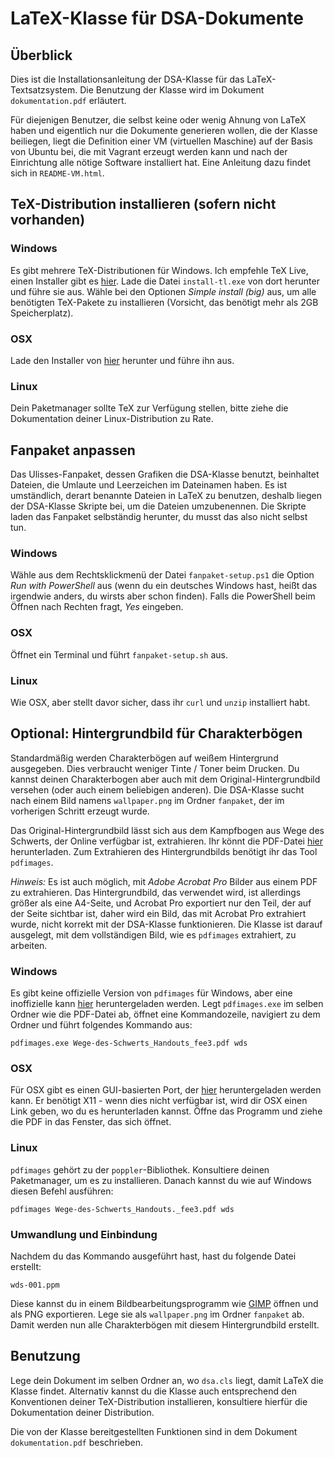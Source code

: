 # LaTeX-Klasse für DSA-Dokumente

## Überblick

Dies ist die Installationsanleitung der DSA-Klasse für das LaTeX-Textsatzsystem.
Die Benutzung der Klasse wird im Dokument `dokumentation.pdf` erläutert.

Für diejenigen Benutzer, die selbst keine oder wenig Ahnung von LaTeX haben und
eigentlich nur die Dokumente generieren wollen, die der Klasse beiliegen, liegt
die Definition einer VM (virtuellen Maschine) auf der Basis von Ubuntu bei, die
mit Vagrant erzeugt werden kann und nach der Einrichtung alle nötige Software
installiert hat. Eine Anleitung dazu findet sich in `README-VM.html`.

## TeX-Distribution installieren (sofern nicht vorhanden)

### Windows

Es gibt mehrere TeX-Distributionen für Windows. Ich empfehle TeX Live, einen
Installer gibt es [hier][1]. Lade die Datei `install-tl.exe` von dort herunter
und führe sie aus. Wähle bei den Optionen *Simple install (big)* aus, um alle
benötigten TeX-Pakete zu installieren (Vorsicht, das benötigt mehr als 2GB 
Speicherplatz).

### OSX

Lade den Installer von [hier][2] herunter und führe ihn aus.

### Linux

Dein Paketmanager sollte TeX zur Verfügung stellen, bitte ziehe die
Dokumentation deiner Linux-Distribution zu Rate.

## Fanpaket anpassen

Das Ulisses-Fanpaket, dessen Grafiken die DSA-Klasse benutzt, beinhaltet
Dateien, die Umlaute und Leerzeichen im Dateinamen haben. Es ist umständlich,
derart benannte Dateien in LaTeX zu benutzen, deshalb liegen der DSA-Klasse
Skripte bei, um die Dateien umzubenennen. Die Skripte laden das Fanpaket
selbständig herunter, du musst das also nicht selbst tun.

### Windows

Wähle aus dem Rechtsklickmenü der Datei `fanpaket-setup.ps1` die Option
*Run with PowerShell* aus (wenn du ein deutsches Windows hast, heißt das
irgendwie anders, du wirsts aber schon finden). Falls die PowerShell beim
Öffnen nach Rechten fragt, *Yes* eingeben.

### OSX

Öffnet ein Terminal und führt `fanpaket-setup.sh` aus.

### Linux

Wie OSX, aber stellt davor sicher, dass ihr `curl` und `unzip` installiert
habt.

## Optional: Hintergrundbild für Charakterbögen

Standardmäßig werden Charakterbögen auf weißem Hintergrund ausgegeben. Dies
verbraucht weniger Tinte / Toner beim Drucken. Du kannst deinen Charakterbogen
aber auch mit dem Original-Hintergrundbild versehen (oder auch einem beliebigen
anderen). Die DSA-Klasse sucht nach einem Bild namens `wallpaper.png` im Ordner
`fanpaket`, der im vorherigen Schritt erzeugt wurde.

Das Original-Hintergrundbild lässt sich aus dem Kampfbogen aus Wege des Schwerts,
der Online verfügbar ist, extrahieren. Ihr könnt die PDF-Datei [hier][3]
herunterladen. Zum Extrahieren des Hintergrundbilds benötigt ihr das Tool
`pdfimages`.

*Hinweis:* Es ist auch möglich, mit *Adobe Acrobat Pro* Bilder aus einem PDF zu
extrahieren. Das Hintergrundbild, das verwendet wird, ist allerdings größer als
eine A4-Seite, und Acrobat Pro exportiert nur den Teil, der auf der Seite
sichtbar ist, daher wird ein Bild, das mit Acrobat Pro extrahiert wurde, nicht
korrekt mit der DSA-Klasse funktionieren. Die Klasse ist darauf ausgelegt, mit
dem vollständigen Bild, wie es `pdfimages` extrahiert, zu arbeiten.

### Windows

Es gibt keine offizielle Version von `pdfimages` für Windows, aber eine
inoffizielle kann [hier][4] heruntergeladen werden. Legt `pdfimages.exe` im
selben Ordner wie die PDF-Datei ab, öffnet eine Kommandozeile, navigiert zu dem
Ordner und führt folgendes Kommando aus:

    pdfimages.exe Wege-des-Schwerts_Handouts_fee3.pdf wds

### OSX

Für OSX gibt es einen GUI-basierten Port, der [hier][5] heruntergeladen werden
kann. Er benötigt X11 - wenn dies nicht verfügbar ist, wird dir OSX einen Link
geben, wo du es herunterladen kannst. Öffne das Programm und ziehe die PDF in
das Fenster, das sich öffnet.

### Linux

`pdfimages` gehört zu der `poppler`-Bibliothek. Konsultiere deinen Paketmanager,
um es zu installieren. Danach kannst du wie auf Windows diesen Befehl ausführen:

    pdfimages Wege-des-Schwerts_Handouts._fee3.pdf wds

### Umwandlung und Einbindung

Nachdem du das Kommando ausgeführt hast, hast du folgende Datei erstellt:

    wds-001.ppm

Diese kannst du in einem Bildbearbeitungsprogramm wie [GIMP][6] öffnen und als
PNG exportieren. Lege sie als `wallpaper.png` im Ordner `fanpaket` ab. Damit
werden nun alle Charakterbögen mit diesem Hintergrundbild erstellt.

## Benutzung

Lege dein Dokument im selben Ordner an, wo `dsa.cls` liegt, damit LaTeX die
Klasse findet. Alternativ kannst du die Klasse auch entsprechend den
Konventionen deiner TeX-Distribution installieren, konsultiere hierfür die
Dokumentation deiner Distribution.

Die von der Klasse bereitgestellten Funktionen sind in dem Dokument
`dokumentation.pdf` beschrieben.


 [1]: https://www.tug.org/texlive/acquire-netinstall.html
 [2]: http://www.tug.org/mactex/index.html
 [3]: http://www.ulisses-spiele.de/download/468/
 [4]: http://manifestwebdesign.com/2013/01/09/xpdf-and-poppler-utils-on-windows/
 [5]: http://sourceforge.net/projects/pdf-images/
 [6]: http://www.gimp.org